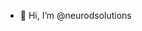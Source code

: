 - 👋 Hi, I’m @neurodsolutions

<!---
neurodsolutions/neurodsolutions is a ✨ special ✨ repository because its `README.md` (this file) appears on your GitHub profile.
You can click the Preview link to take a look at your changes.
--->

